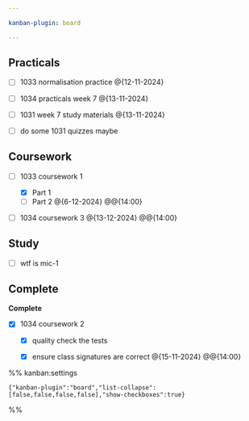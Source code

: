 ```yaml
---

kanban-plugin: board

---
```


## Practicals

- [ ] 1033 normalisation practice @{12-11-2024}
- [ ] 1034 practicals week 7
	@{13-11-2024}
- [ ] 1031 week 7 study materials @{13-11-2024}
- [ ] do some 1031 quizzes maybe


## Coursework

- [ ] 1033 coursework 1
	- [x] Part 1
	- [ ] Part 2 @{6-12-2024} @@{14:00}
- [ ] 1034 coursework 3
	@{13-12-2024} @@{14:00}


## Study

- [ ] wtf is mic-1


## Complete

**Complete**
- [x] 1034 coursework 2
	- [x] quality check the tests
	- [x] ensure class signatures are correct @{15-11-2024} @@{14:00}




%% kanban:settings
```
{"kanban-plugin":"board","list-collapse":[false,false,false,false],"show-checkboxes":true}
```
%%